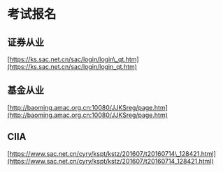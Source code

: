 # 考试报名

## 证券从业

[https://ks.sac.net.cn/sac/login/login\_qt.htm](https://ks.sac.net.cn/sac/login/login_qt.htm)

## 基金从业

[http://baoming.amac.org.cn:10080/JJKSreg/page.htm](http://baoming.amac.org.cn:10080/JJKSreg/page.htm)

## CIIA

[https://www.sac.net.cn/cyry/kspt/kstz/201607/t20160714\_128421.html](https://www.sac.net.cn/cyry/kspt/kstz/201607/t20160714_128421.html)

